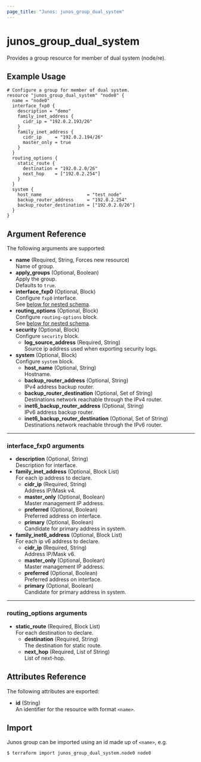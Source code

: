 ```yaml
---
page_title: "Junos: junos_group_dual_system"
---
```


# junos_group_dual_system

Provides a group resource for member of dual system (node/re).

## Example Usage

```hcl
# Configure a group for member of dual system.
resource "junos_group_dual_system" "node0" {
  name = "node0"
  interface_fxp0 {
    description = "demo"
    family_inet_address {
      cidr_ip = "192.0.2.193/26"
    }
    family_inet_address {
      cidr_ip     = "192.0.2.194/26"
      master_only = true
    }
  }
  routing_options {
    static_route {
      destination = "192.0.2.0/26"
      next_hop    = ["192.0.2.254"]
    }
  }
  system {
    host_name                 = "test_node"
    backup_router_address     = "192.0.2.254"
    backup_router_destination = ["192.0.2.0/26"]
  }
}
```

## Argument Reference

The following arguments are supported:

- **name** (Required, String, Forces new resource)  
  Name of group.
- **apply_groups** (Optional, Boolean)  
  Apply the group.  
  Defaults to `true`.
- **interface_fxp0** (Optional, Block)  
  Configure `fxp0` interface.  
  See [below for nested schema](#interface_fxp0-arguments).
- **routing_options** (Optional, Block)  
  Configure `routing-options` block.  
  See [below for nested schema](#routing_options-arguments).
- **security** (Optional, Block)  
  Configure `security` block.
  - **log_source_address** (Required, String)  
    Source ip address used when exporting security logs.
- **system** (Optional, Block)  
  Configure `system` block.
  - **host_name** (Optional, String)  
    Hostname.
  - **backup_router_address** (Optional, String)  
    IPv4 address backup router.
  - **backup_router_destination** (Optional, Set of String)  
    Destinations network reachable through the IPv4 router.
  - **inet6_backup_router_address** (Optional, String)  
    IPv6 address backup router.
  - **inet6_backup_router_destination** (Optional, Set of String)  
    Destinations network reachable through the IPv6 router.

---

### interface_fxp0 arguments

- **description** (Optional, String)  
  Description for interface.
- **family_inet_address** (Optional, Block List)  
  For each ip address to declare.
  - **cidr_ip** (Required, String)  
    Address IP/Mask v4.
  - **master_only** (Optional, Boolean)  
    Master management IP address.
  - **preferred** (Optional, Boolean)  
    Preferred address on interface.
  - **primary** (Optional, Boolean)  
    Candidate for primary address in system.
- **family_inet6_address** (Optional, Block List)  
  For each ip v6 address to declare.
  - **cidr_ip** (Required, String)  
    Address IP/Mask v6.
  - **master_only** (Optional, Boolean)  
    Master management IP address.
  - **preferred** (Optional, Boolean)  
    Preferred address on interface.
  - **primary** (Optional, Boolean)  
    Candidate for primary address in system.

---

### routing_options arguments

- **static_route** (Required, Block List)  
  For each destination to declare.
  - **destination** (Required, String)  
    The destination for static route.
  - **next_hop** (Required, List of String)  
    List of next-hop.

## Attributes Reference

The following attributes are exported:

- **id** (String)  
  An identifier for the resource with format `<name>`.

## Import

Junos group can be imported using an id made up of `<name>`, e.g.

```shell
$ terraform import junos_group_dual_system.node0 node0
```
